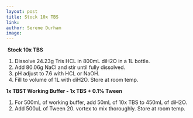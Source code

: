 ```yaml
---
layout: post 
title: Stock 10x TBS
link: 
author: Serene Durham
image: 
---
```

​
**Stock 10x TBS**
1. Dissolve 24.23g Tris HCL in 800mL diH2O in a 1L bottle. 
2. Add 80.06g NaCl and stir until fully dissolved. 
3. pH adjust to 7.6 with HCL or NaOH.
4. Fill to volume of 1L with diH2O. Store at room temp. 

**1x TBST Working Buffer - 1x TBS + 0.1% Tween**
1. For 500mL of working buffer, add 50mL of 10x TBS to 450mL of diH2O. 
2. Add 500uL of Tween 20. vortex to mix thoroughly. Store at room temp. 